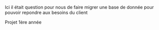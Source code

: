 Ici il était question pour nous de faire migrer une base de donnée pour pouvoir repondre aux besoins du client

Projet 1ère année
